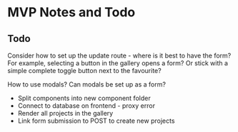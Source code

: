 <h1>MVP Notes and Todo</h1>

<h2>Todo</h2>

<p>Consider how to set up the update route - where is it best to have the form? For example, selecting a button in the gallery opens a form? Or stick with a simple complete toggle button next to the favourite?</p>

<p>How to use modals? Can modals be set up as a form?</p>

<ul>
<li>Split components into new component folder</li>
<li>Connect to database on frontend - proxy error</li>
<li>Render all projects in the gallery</li>
<li>Link form submission to POST to create new projects</li>

</ul>
